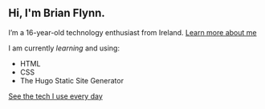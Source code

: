 ## Hi, I'm Brian Flynn.
I’m a 16-year-old technology enthusiast from Ireland. [Learn more about me](https://brianflynn.org/about)

I am currently *learning* and using:
- HTML
- CSS
- The Hugo Static Site Generator

[See the tech I use every day](https://brianflynn.org/tech/)

